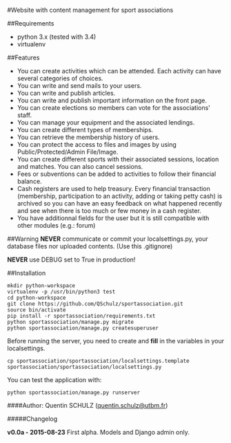 #Website with content management for sport associations

##Requirements

- python 3.x (tested with 3.4)
- virtualenv

##Features
- You can create activities which can be attended. Each activity can have several categories of choices.
- You can write and send mails to your users.
- You can write and publish articles.
- You can write and publish important information on the front page.
- You can create elections so members can vote for the associations' staff.
- You can manage your equipment and the associated lendings.
- You can create different types of memberships.
- You can retrieve the membership history of users.
- You can protect the access to files and images by using Public/Protected/Admin File/Image.
- You can create different sports with their associated sessions, location and matches. You can also cancel sessions.
- Fees or subventions can be added to activities to follow their financial balance.
- Cash registers are used to help treasury. Every financial transaction (membership, participation to an activity, adding or taking petty cash) is archived so you can have an easy feedback on what happened recently and see when there is too much or few money in a cash register.
- You have additionnal fields for the user but it is still compatible with other modules (e.g.: forum)

##Warning
**NEVER** communicate or commit your localsettings.py, your database files nor uploaded contents. (Use this .gitignore)

**NEVER** use DEBUG set to True in production!

##Installation

```
mkdir python-workspace
virtualenv -p /usr/bin/python3 test
cd python-workspace
git clone https://github.com/QSchulz/sportassociation.git
source bin/activate
pip install -r sportassociation/requirements.txt
python sportassociation/manage.py migrate
python sportassociation/manage.py createsuperuser
```

Before running the server, you need to create and **fill** in the variables in your localsettings.

```
cp sportassociation/sportassociation/localsettings.template sportassociation/sportassociation/localsettings.py
```

You can test the application with:

```
python sportassociation/manage.py runserver
```

####Author:
Quentin SCHULZ (quentin.schulz@utbm.fr)

#####Changelog

**v0.0a - 2015-08-23**
First alpha. Models and Django admin only.
